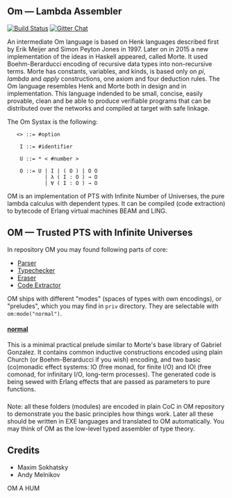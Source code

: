 Om — Lambda Assembler
---------------------

[![Build Status](https://travis-ci.org/groupoid/om.svg?branch=master)](https://travis-ci.org/groupoid/om)
[![Gitter Chat](https://img.shields.io/gitter/room/badges/shields.svg)](https://gitter.im/groupoid/om)

   An intermediate Om language is based on Henk languages described first
   by Erik Meijer and Simon Peyton Jones in 1997. Later on in 2015 a new implementation of the ideas
   in Haskell appeared, called Morte. It used Boehm-Berarducci encoding of recursive data types into non-recursive terms.
   Morte has constants, variables, and kinds, is based only on *pi*, *lambda* and *apply* constructions,
   one axiom and four deduction rules. The Om language resembles Henk and Morte both in design
   and in implementation. This language indended to be small, concise, easily provable, clean and be able
   to produce verifiable programs that can be distributed over the networks and compiled at target with
   safe linkage.

   The Om Systax is the following:

```
   <> ::= #option

    I ::= #identifier

    U ::= * < #number >

    O ::= U | I | ( O ) | O O
            | λ ( I : O ) → O
            | ∀ ( I : O ) → O
```

OM is an implementation of PTS with Infinite Number of Universes,
the pure lambda calculus with dependent types. It can be compiled (code extraction) to bytecode
of Erlang virtual machines BEAM and LING.

OM — Trusted PTS with Infinite Universes
----------------------------------------

In repository OM you may found following parts of core:

* [Parser](https://github.com/groupoid/om/blob/master/src/om_parse.erl)
* [Typechecker](https://github.com/groupoid/om/blob/master/src/om_type.erl)
* [Eraser](https://github.com/groupoid/om/blob/master/src/om_erase.erl)
* [Code Extractor](https://github.com/groupoid/om/blob/master/src/om_extract.erl)

OM ships with different "modes" (spaces of types with own encodings), or "preludes", which
you may find in `priv` directory. They are selectable with `om:mode("normal")`.

#### [normal](https://github.com/groupoid/om/tree/master/priv/normal)

This is a minimal practical prelude similar to Morte's base library of Gabriel Gonzalez.
It contains common inductive constructions encoded using plain Church (or Boehm-Berarducci if you wish) encoding,
and two basic (co)monadic effect systems: IO (free monad, for finite I/O) and IOI (free comonad,
for infinitary I/O, long-term processes). The generated code is being sewed with
Erlang effects that are passed as parameters to pure functions.

###

Note: all these folders (modules) are encoded in plain CoC in OM repository to demonstrate
you the basic principles how things work. Later all these should be written in EXE languages and translated to OM
automatically. You may think of OM as the low-level typed assembler of type theory.

Credits
-------

* Maxim Sokhatsky
* Andy Melnikov

OM A HUM
